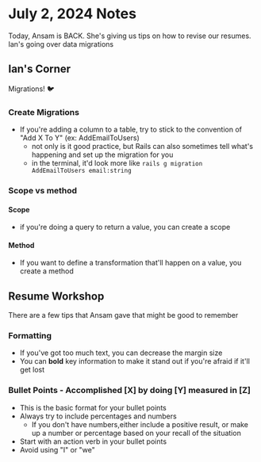 # July 2, 2024 Notes

Today, Ansam is BACK. She's giving us tips on how to revise our resumes. Ian's going over data migrations

## Ian's Corner

Migrations! 🐦

### Create Migrations

- If you're adding a column to a table, try to stick to the convention of "Add X To Y" (ex: AddEmailToUsers)
  - not only is it good practice, but Rails can also sometimes tell what's happening and set up the migration for you
  - in the terminal, it'd look more like `rails g migration AddEmailToUsers email:string`

### Scope vs method

#### Scope

- if you're doing a query to return a value, you can create a scope

#### Method

- If you want to define a transformation that'll happen on a value, you create a method

## Resume Workshop

There are a few tips that Ansam gave that might be good to remember

### Formatting

- If you've got too much text, you can decrease the margin size
- You can **bold** key information to make it stand out if you're afraid if it'll get lost

### Bullet Points - Accomplished [X] by doing [Y] measured in [Z]

- This is the basic format for your bullet points
- Always try to include percentages and numbers
  - If you don't have numbers,either include a positive result, or make up a number or percentage based on your recall of the situation
- Start with an action verb in your bullet points
- Avoid using "I" or "we"

